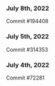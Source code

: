 ### July 8th, 2022

Commit #194408

### July 5th, 2022

Commit #314353


### July 4th, 2022

Commit #72281
